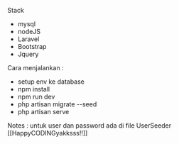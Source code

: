Stack 
- mysql
- nodeJS
- Laravel
- Bootstrap
- Jquery

Cara menjalankan :
- setup env ke database
- npm install
- npm run dev
- php artisan migrate --seed
- php artisan serve

Notes : untuk user dan password ada di file UserSeeder
[[HappyCODINGyakksss!!]]